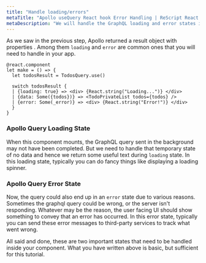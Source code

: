 ```yaml
---
title: "Handle loading/errors"
metaTitle: "Apollo useQuery React hook Error Handling | ReScript React Apollo Tutorial"
metaDescription: "We will handle the GraphQL loading and error states in React app using the Apollo useQuery React hook properties - loading and error "
---
```


As we saw in the previous step, Apollo returned a result object with properties . Among them `loading` and `error` are common ones that you will need to handle in your app.

```reason
@react.component
let make = () => {
  let todosResult = TodosQuery.use()

  switch todosResult {
  | {loading: true} => <div> {React.string("Loading...")} </div>
  | {data: Some({todos})} => <TodoPrivateList todos={todos} />
  | {error: Some(_error)} => <div> {React.string("Error!")} </div>
  }
}

```

### Apollo Query Loading State

When this component mounts, the GraphQL query sent in the background may not have been completed. But we need to handle that temporary state of no data and hence we return some useful text during `loading` state.
In this loading state, typically you can do fancy things like displaying a loading spinner.

### Apollo Query Error State

Now, the query could also end up in an `error` state due to various reasons. Sometimes the graphql query could be wrong, or the server isn't responding. Whatever may be the reason, the user facing UI should show something to convey that an error has occurred.
In this error state, typically you can send these error messages to third-party services to track what went wrong.

All said and done, these are two important states that need to be handled inside your component. What you have written above is basic, but sufficient for this tutorial.
